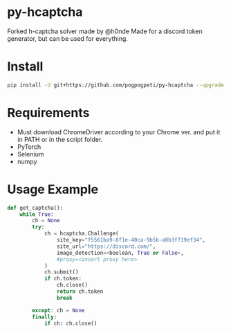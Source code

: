 # py-hcaptcha
Forked h-captcha solver made by @h0nde
Made for a discord token generator, but can be used for everything.

# Install
```bash
pip install -U git+https://github.com/pogpogpeti/py-hcaptcha --upgrade
```
# Requirements
* Must download ChromeDriver according to your Chrome ver. and put it in PATH or in the script folder.
* PyTorch
* Selenium
* numpy

# Usage Example
```py
def get_captcha():
    while True:
        ch = None
        try:
            ch = hcaptcha.Challenge(
                site_key="f5561ba9-8f1e-40ca-9b5b-a0b3f719ef34",
                site_url="https://discord.com/",
                image_detection=<boolean, True or False>,
                #proxy=<insert proxy here>
            )
            ch.submit()
            if ch.token: 
                ch.close()
                return ch.token
                break

        except: ch = None
        finally: 
            if ch: ch.close()
```
